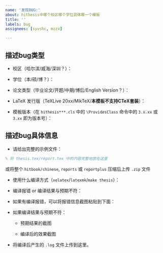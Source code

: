 ```yaml
---
name: '发现BUG:'
about: hithesis中哪个校区哪个学位具体哪一个模板
title: ''
labels: bug
assignees: [syvshc, mzzx]

---
```


## 描述bug类型

- 校区（哈尔滨/威海/深圳？）：

- 学位（本/硕/博？）：

- 论文类型（毕业论文/开题/中期/博后/English Version？）：

- LaTeX 发行版（TeXLive 20xx/MikTeX/**本模板不支持CTeX套装**）：

- 模板版本（在 `hithesis***.cls` 中的 `\ProvidesClass` 命令中的 `3.x.xx` 或 `3.xx` 即为版本号）：

## 描述bug具体信息

- 请给出完整的示例文件：

```latex
% 将 thesis.tex/report.tex 中的内容完整地放在这里

```

或将整个 `hitbook/chinese`, `reports` 或 `reportplus` 压缩后上传 `.zip` 文件

- 使用什么编译方式（`xelatex`/`latexmk`/`make thesis`）：
- 编译报错 or 编译结果与预期不符：

- 如果有编译报错，可以将报错信息截图粘贴到下面：

- 如果编译结果与预期不符：
  - 预期结果的截图

  - 编译后的效果截图

- 将编译后产生的 `.log` 文件上传到这里。